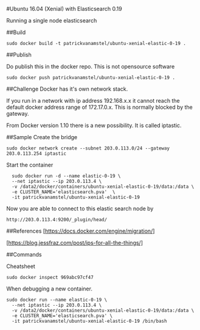 #Ubuntu 16.04 (Xenial) with Elasticsearch 0.19

Running a single node elasticsearch 

##Build

```
sudo docker build -t patrickvanamstel/ubuntu-xenial-elastic-0-19 .
```

##Publish

Do publish this in the docker repo. This is not opensource software

```
sudo docker push patrickvanamstel/ubuntu-xenial-elastic-0-19 .
```

##Challenge
Docker has it's own network stack.

If you run in a network with ip address 192.168.x.x it cannot reach the default
docker address range of 172.17.0.x. This is normally blocked by the gateway.

From Docker version 1.10 there is a new possibility. It is called iptastic.


##Sample
Create the bridge
```
sudo docker network create --subnet 203.0.113.0/24 --gateway 203.0.113.254 iptastic
```

Start the container
```
  sudo docker run -d --name elastic-0-19 \
  --net iptastic --ip 203.0.113.4 \
  -v /data2/docker/containers/ubuntu-xenial-elastic-0-19/data:/data \
  -e CLUSTER_NAME='elasticsearch.pva'  \
  -it patrickvanamstel/ubuntu-xenial-elastic-0-19  
```

Now you are able to connect to this elastic search node by 
```
http://203.0.113.4:9200/_plugin/head/
```

##References
[https://docs.docker.com/engine/migration/]

[https://blog.jessfraz.com/post/ips-for-all-the-things/]


##Commands

Cheatsheet
```
sudo docker inspect 969abc97cf47

```

When debugging a new container.
```
sudo docker run --name elastic-0-19 \
  --net iptastic --ip 203.0.113.4 \
  -v /data2/docker/containers/ubuntu-xenial-elastic-0-19/data:/data \
  -e CLUSTER_NAME='elasticsearch.pva' \  
  -it patrickvanamstel/ubuntu-xenial-elastic-0-19 /bin/bash
```
